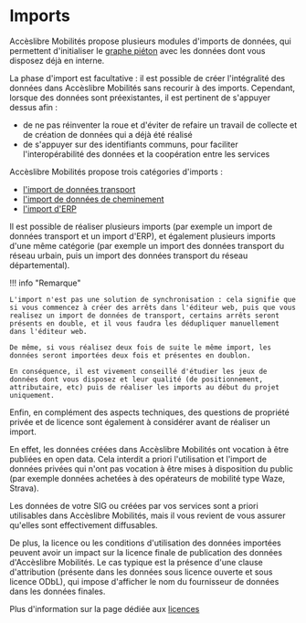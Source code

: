 # Imports

Accèslibre Mobilités propose plusieurs modules d'imports de données, qui permettent d'initialiser le [graphe piéton](../web/graphe.md) avec les données dont vous disposez déjà en interne.

La phase d'import est facultative : il est possible de créer l'intégralité des données dans Accèslibre Mobilités sans recourir à des imports.
Cependant, lorsque des données sont préexistantes, il est pertinent de s'appuyer dessus afin :

- de ne pas réinventer la roue et d'éviter de refaire un travail de collecte et de création de données qui a déjà été réalisé
- de s'appuyer sur des identifiants communs, pour faciliter l'interopérabilité des données et la coopération entre les services

Accèslibre Mobilités propose trois catégories d'imports :

* [l'import de données transport](transport/index.md)
* [l'import de données de cheminement](cheminement/index.md)
* [l'import d'ERP](ERP/index.md)

Il est possible de réaliser plusieurs imports (par exemple un import de données transport et un import d'ERP), et également plusieurs imports d'une même catégorie (par exemple un import des données transport du réseau urbain, puis un import des données transport du réseau départemental).

!!! info "Remarque"

    L'import n'est pas une solution de synchronisation : cela signifie que si vous commencez à créer des arrêts dans l'éditeur web, puis que vous realisez un import de données de transport, certains arrêts seront présents en double, et il vous faudra les dédupliquer manuellement dans l'éditeur web.

    De même, si vous réalisez deux fois de suite le même import, les données seront importées deux fois et présentes en doublon.

    En conséquence, il est vivement conseillé d'étudier les jeux de données dont vous disposez et leur qualité (de positionnement, attributaire, etc) puis de réaliser les imports au début du projet uniquement.

Enfin, en complément des aspects techniques, des questions de propriété privée et de licence sont également à considérer avant de réaliser un import.

En effet, les données créées dans Accèslibre Mobilités ont vocation à être publiées en open data. Cela interdit a priori l'utilisation et l'import de données privées qui n'ont pas vocation à être mises à disposition du public (par exemple données achetées à des opérateurs de mobilité type Waze, Strava).

Les données de votre SIG ou créées par vos services sont a priori utilisables dans Accèslibre Mobilités, mais il vous revient de vous assurer qu'elles sont effectivement diffusables.

De plus, la licence ou les conditions d'utilisation des données importées peuvent avoir un impact sur la licence finale de publication des données d'Accèslibre Mobilités. Le cas typique est la présence d'une clause d'attribution (présente dans les données sous licence ouverte et sous licence ODbL), qui impose d'afficher le nom du fournisseur de données dans les données finales.

Plus d'information sur la page dédiée aux [licences](../publish/licence.md)
